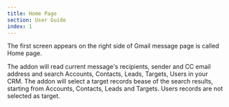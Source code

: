```yaml
---
title: Home Page
section: User Guide
index: 1
---
```


The first screen appears on the right side of Gmail message page is called Home page. 

The addon will read current message's recipients, sender and CC email address and search Accounts, Contacts, Leads, Targets, Users in your CRM. The addon will select a target records bease of the search results, starting from Accounts, Contacts, Leads and Targets. Users records are not selected as target. 

